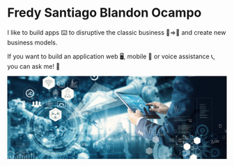 # Fredy Santiago Blandon Ocampo


I like to build apps ⌨️ to disruptive the classic business 💾=>📲 and create new business models.

If you want to build an application web 🖥️, mobile 📲 or voice assistance 📞, you can ask me! 📢

![alt text](https://github.com/fsblandon/fsblandon/blob/master/cover.png?raw=true)

